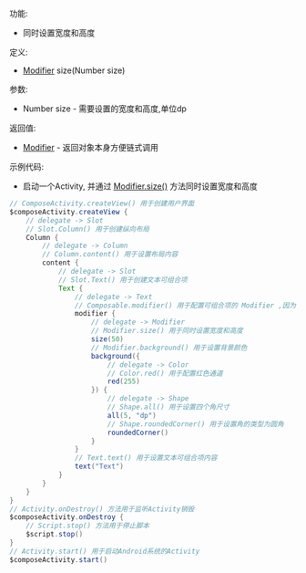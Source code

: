 功能:

+ 同时设置宽度和高度

定义:

+ [Modifier](/API/UI/Compose/Modifier/Modifier/README.md) size(Number size)

参数:

+ Number size - 需要设置的宽度和高度,单位dp

返回值:

+ [Modifier](/API/UI/Compose/Modifier/Modifier/README.md) - 返回对象本身方便链式调用

示例代码:

+ 启动一个Activity, 并通过 [Modifier.size()](/API/UI/Compose/Modifier/Modifier/README.md?id=size) 方法同时设置宽度和高度

```groovy
// ComposeActivity.createView() 用于创建用户界面
$composeActivity.createView {
    // delegate -> Slot
    // Slot.Column() 用于创建纵向布局
    Column {
        // delegate -> Column
        // Column.content() 用于设置布局内容
        content {
            // delegate -> Slot
            // Slot.Text() 用于创建文本可组合项
            Text {
                // delegate -> Text
                // Composable.modifier() 用于配置可组合项的 Modifier ,因为 Text 可组合项继承自 Composable ,所以可以调用 modifier 方法
                modifier {
                    // delegate -> Modifier
                    // Modifier.size() 用于同时设置宽度和高度
                    size(50)
                    // Modifier.background() 用于设置背景颜色
                    background({
                        // delegate -> Color
                        // Color.red() 用于配置红色通道
                        red(255)
                    }) {
                        // delegate -> Shape
                        // Shape.all() 用于设置四个角尺寸
                        all(5, "dp")
                        // Shape.roundedCorner() 用于设置角的类型为圆角
                        roundedCorner()
                    }
                }
                // Text.text() 用于设置文本可组合项内容
                text("Text")
            }
        }
    }
}
// Activity.onDestroy() 方法用于监听Activity销毁
$composeActivity.onDestroy {
    // Script.stop() 方法用于停止脚本
    $script.stop()
}
// Activity.start() 用于启动Android系统的Activity
$composeActivity.start()
```